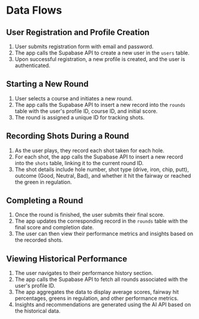 # Data Flows

## User Registration and Profile Creation
1. User submits registration form with email and password.
2. The app calls the Supabase API to create a new user in the `users` table.
3. Upon successful registration, a new profile is created, and the user is authenticated.

## Starting a New Round
1. User selects a course and initiates a new round.
2. The app calls the Supabase API to insert a new record into the `rounds` table with the user's profile ID, course ID, and initial score.
3. The round is assigned a unique ID for tracking shots.

## Recording Shots During a Round
1. As the user plays, they record each shot taken for each hole.
2. For each shot, the app calls the Supabase API to insert a new record into the `shots` table, linking it to the current round ID.
3. The shot details include hole number, shot type (drive, iron, chip, putt), outcome (Good, Neutral, Bad), and whether it hit the fairway or reached the green in regulation.

## Completing a Round
1. Once the round is finished, the user submits their final score.
2. The app updates the corresponding record in the `rounds` table with the final score and completion date.
3. The user can then view their performance metrics and insights based on the recorded shots.

## Viewing Historical Performance
1. The user navigates to their performance history section.
2. The app calls the Supabase API to fetch all rounds associated with the user's profile ID.
3. The app aggregates the data to display average scores, fairway hit percentages, greens in regulation, and other performance metrics.
4. Insights and recommendations are generated using the AI API based on the historical data.